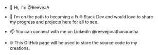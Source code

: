 - 👋 Hi, I’m @ReeveJA
- 🌱 I’m on the path to becoming a Full-Stack Dev and would love to share my progress and projects here for all to see.
- 📫 You can connect with me on LinkedIn @reevejonathanaranha

- 🌐 This GitHub page will be used to store the source code to my creations.

<!---
ReeveJA/ReeveJA is a ✨ special ✨ repository because its `README.md` (this file) appears on your GitHub profile.
You can click the Preview link to take a look at your changes.
--->
